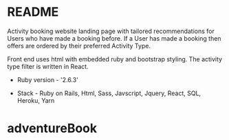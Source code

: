# README

Activity booking website landing page with tailored recommendations for Users who have made a booking before. If a User has made a booking then offers are ordered by their preferred Activity Type.

Front end uses html with embedded ruby and bootstrap styling. The activity type filter is written in React.

* Ruby version - '2.6.3'

* Stack - Ruby on Rails, Html, Sass, Javscript, Jquery, React, SQL, Heroku, Yarn

# adventureBook
